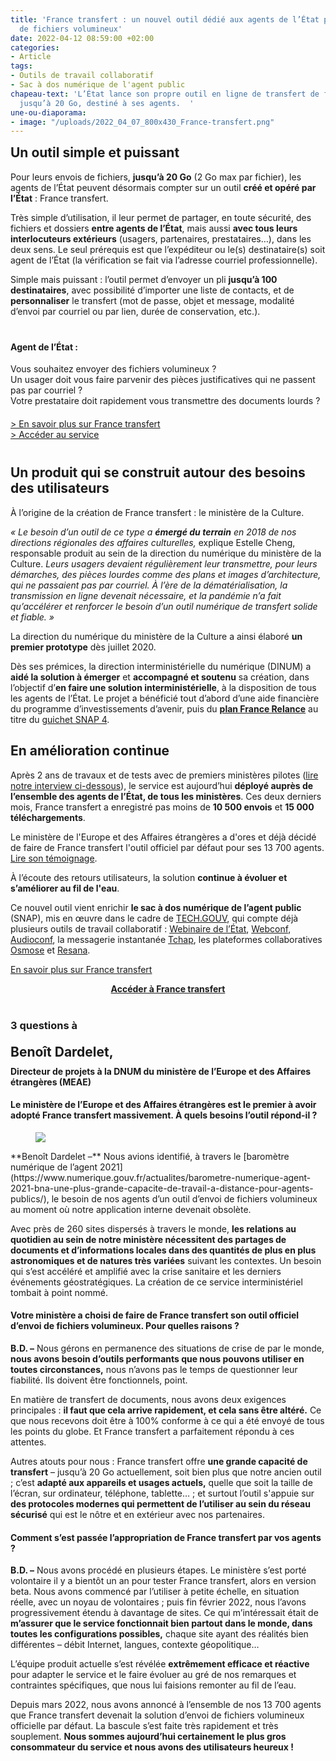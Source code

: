 ```yaml
---
title: 'France transfert : un nouvel outil dédié aux agents de l’État pour l’envoi
  de fichiers volumineux'
date: 2022-04-12 08:59:00 +02:00
categories:
- Article
tags:
- Outils de travail collaboratif
- Sac à dos numérique de l'agent public
chapeau-text: 'L’État lance son propre outil en ligne de transfert de fichiers volumineux,
  jusqu’à 20 Go, destiné à ses agents.  '
une-ou-diaporama:
- image: "/uploads/2022_04_07_800x430_France-transfert.png"
---
```


<h2 style="margin-top: 0">Un outil simple et puissant</h2>

Pour leurs envois de fichiers, **jusqu’à 20 Go** (2 Go max par fichier), les agents de l’État peuvent désormais compter sur un outil **créé et opéré par l’État** : France transfert.

Très simple d’utilisation, il leur permet de partager, en toute sécurité, des fichiers et dossiers **entre agents de l’État**, mais aussi **avec tous leurs interlocuteurs extérieurs** (usagers, partenaires, prestataires…), dans les deux sens. Le seul prérequis est que l’expéditeur ou le(s) destinataire(s) soit agent de l’État (la vérification se fait via l’adresse courriel professionnelle).

Simple mais puissant : l’outil permet d’envoyer un pli **jusqu’à 100 destinataires**, avec possibilité d’importer une liste de contacts, et de **personnaliser** le transfert (mot de passe, objet et message, modalité d’envoi par courriel ou par lien, durée de conservation, etc.).

<div class="encadre noir" style="margin-bottom:40px"><h4 style="margin-top: 40px;">Agent de l’État :</h4><p>Vous souhaitez envoyer des fichiers volumineux ? <br>Un usager doit vous faire parvenir des pièces justificatives qui ne passent pas par courriel ? <br>Votre prestataire doit rapidement vous transmettre des documents lourds ?</p>

<p style="margin-top: 20px;"><a href="/outils-agents/france-transfert/">> En savoir plus sur France transfert</a>
<br><a href="https://francetransfert.numerique.gouv.fr/" alt="Accéder au service - Lien externe">> Accéder au service</a></p></div>

## Un produit qui se construit autour des besoins des utilisateurs

À l’origine de la création de France transfert : le ministère de la Culture.

*« Le besoin d’un outil de ce type a **émergé du terrain** en 2018 de nos directions régionales des affaires culturelles,* explique Estelle Cheng, responsable produit au sein de la direction du numérique du ministère de la Culture. *Leurs usagers devaient régulièrement leur transmettre, pour leurs démarches, des pièces lourdes comme des plans et images d’architecture, qui ne passaient pas par courriel. À l’ère de la dématérialisation, la transmission en ligne devenait nécessaire, et la pandémie n’a fait qu’accélérer et renforcer le besoin d’un outil numérique de transfert solide et fiable. »*

La direction du numérique du ministère de la Culture a ainsi élaboré **un premier prototype** dès juillet 2020.

Dès ses prémices, la direction interministérielle du numérique (DINUM) a **aidé la solution à émerger** et **accompagné et soutenu** sa création, dans l’objectif d’**en faire une solution interministérielle**, à la disposition de tous les agents de l’État. Le projet a bénéficié tout d’abord d’une aide financière du programme d’investissements d’avenir, puis du [**plan France Relance**](https://france-relance.transformation.gouv.fr/ "plan France Relance - Lien externe") au titre du [guichet SNAP 4](https://france-relance.transformation.gouv.fr/b8f4-developper-des-outils-de-communication-et-de- "guichet SNAP 4 - Lien externe").

## En amélioration continue

Après 2 ans de travaux et de tests avec de premiers ministères pilotes ([lire notre interview ci-dessous](#3-questions-a)), le service est aujourd’hui **déployé auprès de l’ensemble des agents de l’État, de tous les ministères**. Ces deux derniers mois, France transfert a enregistré pas moins de **10 500 envois** et **15 000 téléchargements**.

Le ministère de l'Europe et des Affaires étrangères a d'ores et déjà décidé de faire de France transfert l'outil officiel par défaut pour ses 13 700 agents. [Lire son témoignage](#3-questions-a).

À l’écoute des retours utilisateurs, la solution **continue à évoluer et s’améliorer au fil de l'eau**.

Ce nouvel outil vient enrichir **le sac à dos numérique de l’agent public** (SNAP), mis en œuvre dans le cadre de [TECH.GOUV](/publications/tech-gouv-strategie-et-feuille-de-route-2019-2021/), qui compte déjà plusieurs outils de travail collaboratif : [Webinaire de l’État](/outils-agents/webinaire-etat/), [Webconf](https://www.numerique.gouv.fr/outils-agents/webconference-etat/), [Audioconf](/outils-agents/audioconference-etat/), la messagerie instantanée [Tchap](/outils-agents/tchap-messagerie-instantanee-etat/), les plateformes collaboratives [Osmose](/outils-agents/osmose/) et [Resana](/outils-agents/resana/).

<div class="lien-important"><p><a href="/outils-agents/france-transfert/"> En savoir plus sur France transfert</a></p></div>
<div align="center" style="margin-bottom: 40px"><a href="https://francetransfert.numerique.gouv.fr/" class="button" alt="Accéder à France transfert - Lien externe"><b>Accéder à France transfert</b></a> </div>

<h3 id="3-questions-a">3 questions à</h3>
<h2 style="margin-top: 20px; margin-bottom: 10px;">Benoît Dardelet,</h2>
<b>Directeur de projets à la DNUM du ministère de l’Europe et des Affaires étrangères (MEAE)</b>

#### **Le ministère de l’Europe et des Affaires étrangères est le premier à avoir adopté France transfert massivement. À quels besoins l’outil répond-il ?**
<figure class='image-left' style='width: 30%;'><img src="/uploads/Photo_MEAE-Benoit-Dardelet_crop.jpg"/></figure>**Benoît Dardelet –** Nous avions identifié, à travers le [baromètre numérique de l’agent 2021](https://www.numerique.gouv.fr/actualites/barometre-numerique-agent-2021-bna-une-plus-grande-capacite-de-travail-a-distance-pour-agents-publics/), le besoin de nos agents d’un outil d’envoi de fichiers volumineux au moment où notre application interne devenait obsolète. 

Avec près de 260 sites dispersés à travers le monde, **les relations au quotidien au sein de notre ministère nécessitent des partages de documents et d’informations locales dans des quantités de plus en plus astronomiques et de natures très variées** suivant les contextes. Un besoin qui s’est accéléré et amplifié avec la crise sanitaire et les derniers événements géostratégiques. La création de ce service interministériel tombait à point nommé.

#### **Votre ministère a choisi de faire de France transfert son outil officiel d’envoi de fichiers volumineux. Pour quelles raisons ?**
**B.D. –** Nous gérons en permanence des situations de crise de par le monde, **nous avons besoin d’outils performants que nous pouvons utiliser en toutes circonstances,** nous n’avons pas le temps de questionner leur fiabilité. Ils doivent être fonctionnels, point.

En matière de transfert de documents, nous avons deux exigences principales : **il faut que cela arrive rapidement, et cela sans être altéré.** Ce que nous recevons doit être à 100% conforme à ce qui a été envoyé de tous les points du globe. Et France transfert a parfaitement répondu à ces attentes.

Autres atouts pour nous : France transfert offre **une grande capacité de transfert** – jusqu’à 20 Go actuellement, soit bien plus que notre ancien outil ; c’est **adapté aux appareils et usages actuels,** quelle que soit la taille de l’écran, sur ordinateur, téléphone, tablette… ; et surtout l’outil s'appuie sur **des protocoles modernes qui permettent de l’utiliser au sein du réseau sécurisé** qui est le nôtre et en extérieur avec nos partenaires.

#### **Comment s’est passée l’appropriation de France transfert par vos agents ?**
**B.D. –** Nous avons procédé en plusieurs étapes. Le ministère s’est porté volontaire il y a bientôt un an pour tester France transfert, alors en version beta. Nous avons commencé par l’utiliser à petite échelle, en situation réelle, avec un noyau de volontaires ; puis fin février 2022, nous l’avons progressivement étendu à davantage de sites. Ce qui m’intéressait était de **m’assurer que le service fonctionnait bien partout dans le monde, dans toutes les configurations possibles,** chaque site ayant des réalités bien différentes – débit Internet, langues, contexte géopolitique…

L’équipe produit actuelle s’est révélée **extrêmement efficace et réactive** pour adapter le service et le faire évoluer au gré de nos remarques et contraintes spécifiques, que nous lui faisions remonter au fil de l’eau. 

Depuis mars 2022, nous avons annoncé à l’ensemble de nos 13 700 agents que France transfert devenait la solution d’envoi de fichiers volumineux officielle par défaut. La bascule s’est faite très rapidement et très souplement. **Nous sommes aujourd’hui certainement le plus gros consommateur du service et nous avons des utilisateurs heureux !**